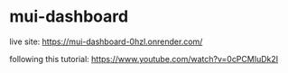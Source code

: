 # mui-dashboard

live site:
https://mui-dashboard-0hzl.onrender.com/

following this tutorial:
https://www.youtube.com/watch?v=0cPCMIuDk2I
